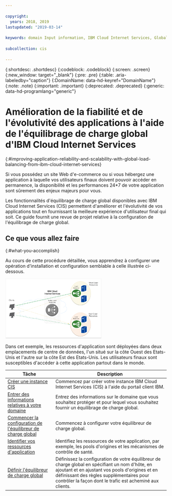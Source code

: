 ```yaml
---

copyright:
  years: 2018, 2019
lastupdated: "2019-03-14"

keywords: domain Input information, IBM Cloud Internet Services, Global Load balancing

subcollection: cis

---
```



{:shortdesc: .shortdesc}
{:codeblock: .codeblock}
{:screen: .screen}
{:new_window: target="_blank"}
{:pre: .pre}
{:table: .aria-labeledby="caption"}
{:DomainName: data-hd-keyref="DomainName"}
{:note: .note}
{:important: .important}
{:deprecated: .deprecated}
{:generic: data-hd-programlang="generic"}

# Amélioration de la fiabilité et de l'évolutivité des applications à l'aide de l'équilibrage de charge global d'IBM Cloud Internet Services
{:#improving-application-reliability-and-scalability-with-global-load-balancing-from-ibm-cloud-internet-services}

Si vous possédez un site Web d'e-commerce ou si vous hébergez une application à laquelle vos utilisateurs finaux doivent pouvoir accéder en permanence, la disponibilité et les performances 24*7 de votre application sont sûrement des enjeux majeurs pour vous. 

Les fonctionnalités d'équilibrage de charge global disponibles avec IBM Cloud Internet Services (CIS) permettent d'améliorer et l'évolutivité de vos applications tout en fournissant la meilleure expérience d'utilisateur final qui soit. Ce guide fournit une revue de projet relative à la configuration de l'équilibrage de charge global.  

## Ce que vous allez faire
{:#what-you-accomplish}

Au cours de cette procédure détaillée, vous apprendrez à configurer une opération d'installation et configuration semblable à celle illustrée ci-dessous.

<img src="images/reliability1.png" alt="dessin" style="width: 300px;"/>

Dans cet exemple, les ressources d'application sont déployées dans deux emplacements de centre de données, l'un situé sur la côte Ouest des Etats-Unis et l'autre sur la côte Est des Etats-Unis. Les utilisateurs finaux sont susceptibles d'accéder à cette application partout dans le monde. 

Tâche  | Description
------------- | -------------
[Créer une instance CIS](/docs/infrastructure/cis?topic=cis-create-your-ibm-cloud-internet-services-cis-instance) | Commencez par créer votre instance IBM Cloud Internet Services (CIS) à l'aide du portail client IBM.|
[Entrer des informations relatives à votre domaine](/docs/infrastructure/cis?topic=cis-input-information-about-your-domain) | Entrez des informations sur le domaine que vous souhaitez protéger et pour lequel vous souhaitez fournir un équilibrage de charge global.
[Commencer la configuration de l'équilibreur de charge global](/docs/infrastructure/cis?topic=cis-begin-global-load-balancer-configuration) | Commencez à configurer votre équilibreur de charge global.
[Identifier vos ressources d'application](/docs/infrastructure/cis?topic=cis-identify-your-application-resources) |Identifiez les ressources de votre application, par exemple, les pools d'origines et les mécanismes de contrôle de santé.
[Définir l'équilibreur de charge global](/docs/infrastructure/cis?topic=cis-define-the-global-load-balancer) | Définissez la configuration de votre équilibreur de charge global en spécifiant un nom d'hôte, en ajoutant et en ajustant vos pools d'origines et en définissant des règles supplémentaires pour contrôler la façon dont le trafic est acheminé aux clients.
